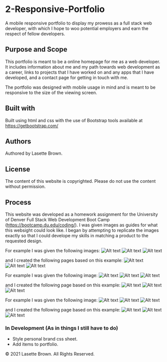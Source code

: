 # 2-Responsive-Portfolio

A mobile responsive portfolio to display my prowess as a full stack web developer, with which I hope to woo potential employers and earn the respect of fellow developers.

## Purpose and Scope

This portfolio is meant to be a online homepage for me as a web developer. It includes information about me and my path towards web development as a career, links to projects that I have worked on and any apps that I have developed, and a contact page for getting in touch with me.

The portfolio was designed with mobile usage in mind and is meant to be responsive to the size of the viewing screen.

## Built with

Built using html and css with the use of Bootstrap tools available at https://getbootstrap.com/

## Authors

Authored by Lasette Brown. 

## License

The content of this website is copyrighted. Please do not use the content without permission. 

## Process

This website was developed as a homework assignment for the University of Denver Full Stack Web Development Boot Camp (https://bootcamp.du.edu/coding/). I was given images as guides for what this websight could look like. I began by attempting to replicate the images exactly so that I could develope my skills in matching a product to the requested design. 

For example I was given the following images:
![Alt text](/assets/images/992-index.png "example of homepage on large screen")
![Alt text](/assets/images/768-index.png "example of homepage on medium screen")
![Alt text](/assets/images/400-index.png "example of homepage on small screen")

and I created the following pages based on this example:
![Alt text](/assets/images/992-index-actual.png "my homepage on large screen")
![Alt text](/assets/images/768-index-actual.png "my homepage on medium screen")
![Alt text](/assets/images/400-index-actual.png "my homepage on small screen")

For example I was given the following image:
![Alt text](/assets/images/992-portfolio.png "example of portfolio page on large screen")
![Alt text](/assets/images/768-portfolio.png "example of portfolio page on medium screen")
![Alt text](/assets/images/400-portfolio.png "example of portfolio page on small screen")

and I created the following page based on this example:
![Alt text](/assets/images/992-portfolio-actual.png "my portfolio page on large screen")
![Alt text](/assets/images/768-portfolio-actual.png "my portfolio page on medium screen")
![Alt text](/assets/images/400-portfolio-actual.png "my portfolio page on small screen")

For example I was given the following image:
![Alt text](/assets/images/992-contact.png "example of contact page on large screen")
![Alt text](/assets/images/768-contact.png "example of contact page on medium screen")
![Alt text](/assets/images/400-contact.png "example of contact page on small screen")

and I created the following page based on this example:
![Alt text](/assets/images/992-contact-actual.png "my contact page on large screen")
![Alt text](/assets/images/768-contact-actual.png "my contact page on medium screen")
![Alt text](/assets/images/400-contact-actual.png "my contact page on small screen")



### In Development (As in things I still have to do)

* Style personal brand css sheet.
* Add items to portfolio.

© 2021 Lasette Brown. All Rights Reserved.
